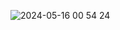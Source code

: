 ![2024-05-16 00 54 24](https://github.com/Marikalis/Marikalis/assets/63310952/b4f7d1d0-6d70-45a8-aa5c-0740e5e9e08a)
